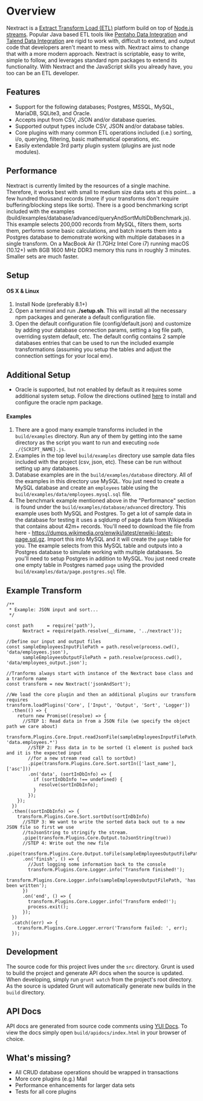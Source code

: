 # Overview
Nextract is a [Extract Transform Load (ETL)](https://en.wikipedia.org/wiki/Extract,_transform,_load) platform build on top of [Node.js streams](https://nodejs.org/api/stream.html). Popular Java based ETL tools like [Pentaho Data Integration](http://www.pentaho.com/product/data-integration) and [Talend Data Integration](https://www.talend.com/products/data-integration/) are rigid to work with, difficult to extend, and output code that developers aren't meant to mess with.  Nextract aims to change that with a more modern approach. Nextract is scriptable, easy to write, simple to follow, and leverages standard npm packages to extend its functionality. With Nextract and the JavaScript skills you already have, you too can be an ETL developer.

## Features

 - Support for the following databases; Postgres, MSSQL, MySQL, MariaDB, SQLite3, and Oracle.
 - Accepts input from CSV, JSON and/or database queries.
 - Supported output types include CSV, JSON and/or database tables.
 - Core plugins with many common ETL operations included (i.e.) sorting, i/o, querying, filtering, basic mathematical operations, etc.
 - Easily extendable 3rd party plugin system (plugins are just node modules).

## Performance
 Nextract is currently limited by the resources of a single machine. Therefore, it works best with small to medium size data sets at this point... a few hundred thousand records (more if your transforms don't require buffering/blocking steps like sorts). There is a good benchmarking script included with the examples (build/examples/database/advanced/queryAndSortMultiDbBenchmark.js). This example selects 200,000 records from MySQL, filters them, sorts them, performs some basic calculations, and batch inserts them into a Postgres database to demonstrate working with multiple databases in a single transform. On a MacBook Air (1.7GHz Intel Core i7) running macOS (10.12+) with 8GB 1600 MHz DDR3 memory this runs in roughly 3 minutes. Smaller sets are much faster.

## Setup

#### OS X & Linux

 1. Install Node (preferably 8.1+)
 2. Open a terminal and run **./setup.sh**.  This will install all the necessary npm packages and generate a default configuration file.
 3. Open the default configuration file (config/default.json) and customize by adding your database connection params, setting a log file path, overriding system default, etc. The default config contains 2 sample databases entries that can be used to run the included example transformations (assuming you setup the tables and adjust the connection settings for your local env).

## Additional Setup

 - Oracle is supported, but not enabled by default as it requires some additional system setup. Follow the directions outlined [here](https://www.npmjs.com/package/oracle) to install and configure the oracle npm package.

#### Examples

 1. There are a good many example transforms included in the `build/examples` directory. Run any of them by getting into the same directory as the script you want to run and executing `node ./{SCRIPT_NAME}.js`.
 2. Examples in the top level `build/examples` directory use sample data files included with the project (csv, json, etc). These can be run without setting up any databases.
 3. Database examples are in the `build/examples/database` directory. All of the examples in this directory use MySQL. You just need to create a MySQL database and create an `employees` table using the `build/examples/data/employees.mysql.sql` file.
 4. The benchmark example mentioned above in the "Performance" section is found under the `build/examples/database/advanced` directory. This example uses both MySQL and Postgres. To get a lot of sample data in the database for testing it uses a sqldump of page data from Wikipedia that contains about 42m+ records. You'll need to download the file from here - https://dumps.wikimedia.org/enwiki/latest/enwiki-latest-page.sql.gz. Import this into MySQL and it will create the `page` table for you. The example selects from this MySQL table and outputs into a Postgres database to simulate working with multiple databases. So you'll need to setup Postgres in addition to MySQL. You just need create one empty table in Postgres named `page` using the provided `build/examples/data/page.postgres.sql` file.

 ## Example Transform

    /**
     * Example: JSON input and sort...
     */
    
    const path     = require('path'),
          Nextract = require(path.resolve(__dirname, '../nextract'));
    
    //Define our input and output files
    const sampleEmployeesInputFilePath = path.resolve(process.cwd(), 'data/employees.json'),
          sampleEmployeesOutputFilePath = path.resolve(process.cwd(), 'data/employees_output.json');
    
    //Tranforms always start with instance of the Nextract base class and a tranform name
    const transform = new Nextract('jsonAndSort');
    
    //We load the core plugin and then an additional plugins our transform requires
    transform.loadPlugins('Core', ['Input', 'Output', 'Sort', 'Logger'])
      .then(() => {
        return new Promise((resolve) => {
          //STEP 1: Read data in from a JSON file (we specify the object path we care about)
          transform.Plugins.Core.Input.readJsonFile(sampleEmployeesInputFilePath, 'data.employees.*')
            //STEP 2: Pass data in to be sorted (1 element is pushed back and it is the expected input
            //for a new stream read call to sortOut)
            .pipe(transform.Plugins.Core.Sort.sortIn(['last_name'], ['asc']))
            .on('data', (sortInDbInfo) => {
              if (sortInDbInfo !== undefined) {
                resolve(sortInDbInfo);
              }
            });
        });
      })
      .then((sortInDbInfo) => {
        transform.Plugins.Core.Sort.sortOut(sortInDbInfo)
          //STEP 3: We want to write the sorted data back out to a new JSON file so first we use
          //toJsonString to stringify the stream.
          .pipe(transform.Plugins.Core.Output.toJsonString(true))
          //STEP 4: Write out the new file
          .pipe(transform.Plugins.Core.Output.toFile(sampleEmployeesOutputFilePath))
          .on('finish', () => {
            //Just logging some information back to the console
            transform.Plugins.Core.Logger.info('Transform finished!');
            transform.Plugins.Core.Logger.info(sampleEmployeesOutputFilePath, 'has been written');
          })
          .on('end', () => {
            transform.Plugins.Core.Logger.info('Transform ended!');
            process.exit();
          });
      })
      .catch((err) => {
        transform.Plugins.Core.Logger.error('Transform failed: ', err);
      });

## Development
 The source code for this project lives under the `src` directory. Grunt is used to build the project and generate API docs when the source is updated. When developing, simply run `grunt watch` from the project's root directory. As the source is updated Grunt will automatically generate new builds in the `build` directory.

## API Docs
API docs are generated from source code comments using [YUI Docs](https://yui.github.io/yuidoc/). To view the docs simply open `build/apidocs/index.html` in your browser of choice.

## What's missing?

 - All CRUD database operations should be wrapped in transactions
 - More core plugins (e.g.) Mail
 - Performance enhancements for larger data sets
 - Tests for all core plugins
